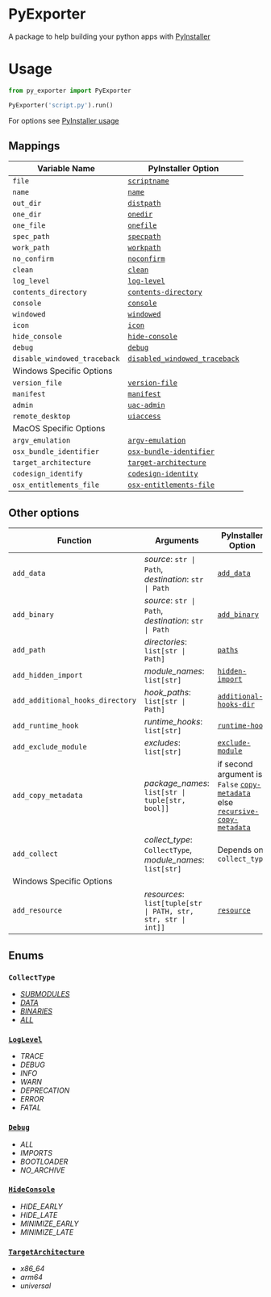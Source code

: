 # PyExporter

A package to help building your python apps with [PyInstaller](https://pyinstaller.org/en/stable/index.html)

# Usage

```python
from py_exporter import PyExporter

PyExporter('script.py').run()
```

For options see [PyInstaller usage](https://pyinstaller.org/en/stable/usage.html)

## Mappings

| Variable Name                                                  | PyInstaller Option                                                                                                            |
|----------------------------------------------------------------|-------------------------------------------------------------------------------------------------------------------------------|
| `file`                                                         | [<code>scriptname</code>](https://pyinstaller.org/en/stable/usage.html#cmdoption-arg-scriptname)                              |
| `name` | [<code>name</code>](https://pyinstaller.org/en/stable/usage.html#cmdoption-n) 
| `out_dir`                                                      | [<code>distpath</code>](https://pyinstaller.org/en/stable/usage.html#cmdoption-distpath)                                      |
 | `one_dir`                                                      | [<code>onedir</code>](https://pyinstaller.org/en/stable/usage.html#cmdoption-D)                                               |
 | `one_file`                                                     | [<code>onefile</code>](https://pyinstaller.org/en/stable/usage.html#cmdoption-F)                                              |
 | `spec_path`                                                    | [<code>specpath</code>](https://pyinstaller.org/en/stable/usage.html#cmdoption-specpath)                                      |
 | `work_path`                                                    | [<code>workpath</code>](https://pyinstaller.org/en/stable/usage.html#cmdoption-workpath)                                      |
 | `no_confirm`                                                   | [<code>noconfirm</code>](https://pyinstaller.org/en/stable/usage.html#cmdoption-y)                                            |
 | `clean`                                                        | [<code>clean</code>](https://pyinstaller.org/en/stable/usage.html#cmdoption-clean)                                            |
 | `log_level`                                                    | [<code>log-level</code>](https://pyinstaller.org/en/stable/usage.html#cmdoption-log-level)                                    |
 | `contents_directory`                                           | [<code>contents-directory</code>](https://pyinstaller.org/en/stable/usage.html#cmdoption-contents-directory)                  |
 | `console`                                                      | [<code>console</code>](https://pyinstaller.org/en/stable/usage.html#cmdoption-c)                                              |
 | `windowed`                                                     | [<code>windowed</code>](https://pyinstaller.org/en/stable/usage.html#cmdoption-w)                                             |
 | `icon`                                                         | [<code>icon</code>](https://pyinstaller.org/en/stable/usage.html#cmdoption-i)                                                 |
 | `hide_console`                                                 | [<code>hide-console</code>](https://pyinstaller.org/en/stable/usage.html#cmdoption-hide-console)                              |
 | `debug`                                                        | [<code>debug</code>](https://pyinstaller.org/en/stable/usage.html#cmdoption-d)                                                |
 | `disable_windowed_traceback`                                   | [<code>disabled_windowed_traceback</code>](https://pyinstaller.org/en/stable/usage.html#cmdoption-disable-windowed-traceback) 
| Windows Specific Options                                       |                                                                                                                               |
| `version_file`                                                 | [<code>version-file</code>](https://pyinstaller.org/en/stable/usage.html#cmdoption-version-file)                              |
| `manifest`                                                     | [<code>manifest</code>](https://pyinstaller.org/en/stable/usage.html#cmdoption-manifest)                                      |
| `admin`                                                        | [<code>uac-admin</code>](https://pyinstaller.org/en/stable/usage.html#cmdoption-uac-admin)                                    |
| `remote_desktop`                                               | [<code>uiaccess</code>](https://pyinstaller.org/en/stable/usage.html#cmdoption-uac-uiaccess)                                  |
| MacOS Specific Options                                         |                                                                                                                               |
| `argv_emulation`                                               | [<code>argv-emulation</code>](https://pyinstaller.org/en/stable/usage.html#cmdoption-argv-emulation)                          |
| `osx_bundle_identifier`                                        | [<code>osx-bundle-identifier</code>](https://pyinstaller.org/en/stable/usage.html#cmdoption-osx-bundle-identifier)            |
| `target_architecture`                                          | [<code>target-architecture</code>](https://pyinstaller.org/en/stable/usage.html#cmdoption-target-architecture)                |
| `codesign_identify`                                            | [<code>codesign-identity</code>](https://pyinstaller.org/en/stable/usage.html#cmdoption-codesign-identity)                    |
| `osx_entitlements_file`                                        | [<code>osx-entitlements-file</code>](https://pyinstaller.org/en/stable/usage.html#cmdoption-osx-entitlements-file)            |

## Other options

| Function                         | Arguments                                                     | PyInstaller Option                                                                                                                                                                                                                                           |                                                                                 
|----------------------------------|---------------------------------------------------------------|--------------------------------------------------------------------------------------------------------------------------------------------------------------------------------------------------------------------------------------------------------------|
| `add_data`                       | _source_: `str \| Path`, _destination_: `str \| Path`         | [<code>add_data</code>](https://pyinstaller.org/en/stable/usage.html#cmdoption-add-data)                                                                                                                                                                     | 
| `add_binary`                     | _source_: `str \| Path`, _destination_: `str \| Path`         | [<code>add_binary</code>](https://pyinstaller.org/en/stable/usage.html#cmdoption-add-binary)                                                                                                                                                                 | 
| `add_path`                       | _directories_: `list[str \| Path]`                            | [<code>paths</code>](https://pyinstaller.org/en/stable/usage.html#cmdoption-p)                                                                                                                                                                               | 
| `add_hidden_import`              | _module_names_: `list[str]`                                   | [<code>hidden-import</code>](https://pyinstaller.org/en/stable/usage.html#cmdoption-hidden-import)                                                                                                                                                           | 
| `add_additional_hooks_directory` | _hook_paths_: `list[str \| Path]`                             | [<code>additional-hooks-dir</code>](https://pyinstaller.org/en/stable/usage.html#cmdoption-additional-hooks-dir)                                                                                                                                             | 
| `add_runtime_hook`               | _runtime_hooks_: `list[str]`                                  | [<code>runtime-hook</code>](https://pyinstaller.org/en/stable/usage.html#cmdoption-runtime-hook)                                                                                                                                                             | 
| `add_exclude_module`             | _excludes_: `list[str]`                                       | [<code>exclude-module</code>](https://pyinstaller.org/en/stable/usage.html#cmdoption-exclude-module)                                                                                                                                                         | 
| `add_copy_metadata`              | _package_names_: `list[str \| tuple[str, bool]]`              | if second argument is `False` [<code>copy-metadata</code>](https://pyinstaller.org/en/stable/usage.html#cmdoption-copy-metadata) else [<code>recursive-copy-metadata</code>](https://pyinstaller.org/en/stable/usage.html#cmdoption-recursive-copy-metadata) | 
| `add_collect`                    | _collect_type_: `CollectType`, _module_names_: `list[str]`    | Depends on `collect_type`                                                                                                                                                                                                                                    | 
| Windows Specific Options         |                                                               |                                                                                                                                                                                                                                                              |
| `add_resource` | _resources_: `list[tuple[str \| PATH, str, str, str \| int]]` | [<code>resource</code>](https://pyinstaller.org/en/stable/usage.html#cmdoption-r)

## Enums

### `CollectType`
- [_SUBMODULES_](https://pyinstaller.org/en/stable/usage.html#cmdoption-collect-submodules)
- [_DATA_](https://pyinstaller.org/en/stable/usage.html#cmdoption-collect-data)
- [_BINARIES_](https://pyinstaller.org/en/stable/usage.html#cmdoption-collect-binaries)
- [_ALL_](https://pyinstaller.org/en/stable/usage.html#cmdoption-collect-all)
### [<code>LogLevel</code>](https://pyinstaller.org/en/stable/usage.html#cmdoption-log-level)
- _TRACE_
- _DEBUG_
- _INFO_
- _WARN_
- _DEPRECATION_
- _ERROR_
- _FATAL_

### [<code>Debug</code>](https://pyinstaller.org/en/stable/usage.html#cmdoption-d)
- _ALL_
- _IMPORTS_
- _BOOTLOADER_
- _NO_ARCHIVE_

### [<code>HideConsole</code>](https://pyinstaller.org/en/stable/usage.html#cmdoption-hide-console)
- _HIDE_EARLY_
- _HIDE_LATE_
- _MINIMIZE_EARLY_
- _MINIMIZE_LATE_

### [<code>TargetArchitecture</code>](https://pyinstaller.org/en/stable/usage.html#cmdoption-target-architecture)
- _x86_64_
- _arm64_
- _universal_